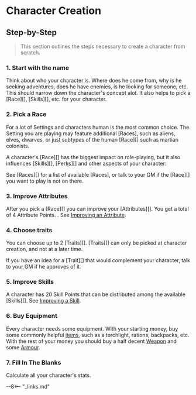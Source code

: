 # Character Creation

## Step-by-Step

> This section outlines the steps necessary to create a character from scratch.

### 1. Start with the name

Think about who your character is. Where does he come from, why is he seeking
adventures, does he have enemies, is he looking for someone, etc. This should
narrow down the character's concept alot. It also helps to pick a [Race][],
[Skills][], etc. for your character.

### 2. Pick a Race

For a lot of Settings and characters human is the most common choice. The
Setting you are playing may feature additional [Races], such as aliens, elves,
dwarves, or just subtypes of the human [Race][] such as martian colonists.

A character's [Race][] has the biggest impact on role-playing, but it also
influences [Skills][], [Perks][] and other aspects of your character:

See [Races][] for a list of available [Races], or talk to your GM if the
[Race][] you want to play is not on there.

### 3. Improve Attributes

After you pick a [Race][] you can improve your [Attributes][]. You get a total
of 4 Attribute Points. . See [Improving an
Attribute](/character#improving-an-attribute).

### 4. Choose traits

You can choose up to 2 [Traits][]. [Traits][] can only be picked at character
creation, and not at a later time.

If you have an idea for a [Trait][] that would complement your character, talk
to your GM if he approves of it.

### 5. Improve Skills

A character has 20 Skill Points that can be distributed among the available
[Skills][]. See [Improving a Skill](/character/skills#improving-a-skill).

### 6. Buy Equipment

Every character needs some equipment. With your starting money, buy some
commonly helpful [items](/equipment/util-misc/), such as a torchlight, rations,
backpacks, etc. With the rest of your money you should buy a half decent
[Weapon](/equipment/weapons/) and some [Armour](/equipment/armour-outfits/).

### 7. Fill In The Blanks

Calculate all your character's stats.

--8<-- "_links.md"
